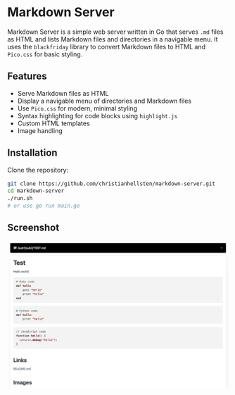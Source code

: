 # Markdown Server

Markdown Server is a simple web server written in Go that serves `.md` files as HTML and
lists Markdown files and directories in a navigable menu. It uses the
`blackfriday` library to convert Markdown files to HTML and `Pico.css` for
basic styling.

## Features

- Serve Markdown files as HTML
- Display a navigable menu of directories and Markdown files
- Use `Pico.css` for modern, minimal styling
- Syntax highlighting for code blocks using `highlight.js`
- Custom HTML templates
- Image handling

## Installation

Clone the repository:

```sh
git clone https://github.com/christianhellsten/markdown-server.git
cd markdown-server
./run.sh
# or use go run main.go
```

## Screenshot

![Screenshot](markdown-server-screenshot.png)
